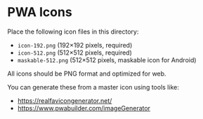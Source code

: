 # PWA Icons

Place the following icon files in this directory:

- `icon-192.png` (192×192 pixels, required)
- `icon-512.png` (512×512 pixels, required)
- `maskable-512.png` (512×512 pixels, maskable icon for Android)

All icons should be PNG format and optimized for web.

You can generate these from a master icon using tools like:
- https://realfavicongenerator.net/
- https://www.pwabuilder.com/imageGenerator

